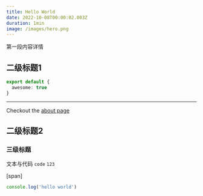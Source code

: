 ```yaml
---
title: Hello World
date: 2022-10-08T00:00:02.003Z
duration: 1min
image: /images/hero.png
---
```


第一段内容详情


## 二级标题1

```ts
export default {
  awesome: true
}
```

<hr />

Checkout the [about page](/posts/about)

## 二级标题2

### 三级标题

文本与代码 `code` `123`

[span]


```js
console.log('hello world')
```